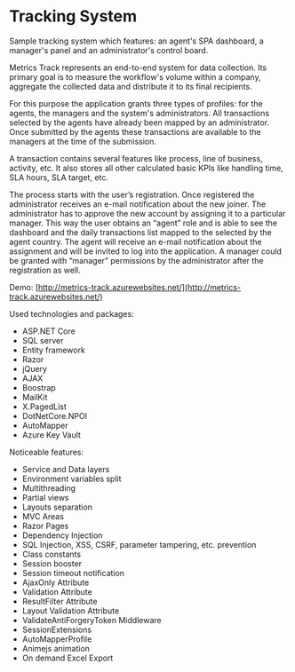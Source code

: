 # Tracking System
Sample tracking system which features: an agent's SPA dashboard, a manager's panel and an administrator's control board.

Metrics Track represents an end-to-end system for data collection. Its primary goal is to measure the workflow's volume within a company, aggregate the collected data and distribute it to its final recipients.

For this purpose the application grants three types of profiles: for the agents, the managers and the system's administrators. All transactions selected by the agents have already been mapped by an administrator. Once submitted by the agents these transactions are available to the managers at the time of the submission. 

A transaction contains several features like process, line of business, activity, etc. It also stores all other calculated basic KPIs like handling time, SLA hours, SLA target, etc. 

The process starts with the user’s registration. Once registered the administrator receives an e-mail notification about the new joiner. The administrator has to approve the new account by assigning it to a particular manager. This way the user obtains an “agent” role and is able to see the dashboard and the daily transactions list mapped to the selected by the agent country. The agent will receive an e-mail notification about the assignment and will be invited to log into the application. A manager could be granted with “manager” permissions by the administrator after the registration as well.

Demo:
[http://metrics-track.azurewebsites.net/](http://metrics-track.azurewebsites.net/)

Used technologies and packages:
-   ASP.NET Core
-   SQL server
-   Entity framework
-   Razor
-   jQuery
-   AJAX
-   Boostrap
-   MailKit
-   X.PagedList
-	DotNetCore.NPOI
-   AutoМapper
-   Azure Key Vault

Noticeable features:
-   Service and Data layers
-   Environment variables split
-   Multithreading
-   Partial views
-	Layouts separation
-   MVC Areas
-	Razor Pages
-   Dependency Injection
-   SQL Injection, XSS, CSRF, parameter tampering, etc. prevention
-   Class constants
-   Session booster
-   Session timeout notification
-   AjaxOnly Attribute
-	Validation Attribute
-	ResultFilter Attribute
-   Layout Validation Attribute
-   ValidateAntiForgeryToken Middleware
-   SessionExtensions
-   AutoMapperProfile
-	Animejs animation
-	On demand Excel Export